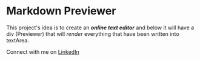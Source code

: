 # Markdown Previewer
This project's idea is to create an <b><i>online text editor</i></b> and below it will have a div (Previewer) that will <i>render</i> everything that have been written into textArea.

Connect with me on [LinkedIn](https://www.linkedin.com/in/pabllo-cristian-f-a926062b3)
